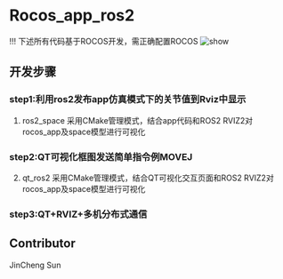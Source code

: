 # Rocos_app_ros2
!!! 下述所有代码基于ROCOS开发，需正确配置ROCOS
<img src="https://github.com/rocos-sia/Rocos_app_ros2/blob/main/images/2.gif" alt="show" />
## 开发步骤
### step1:利用ros2发布app仿真模式下的关节值到Rviz中显示 
1. ros2_space
   采用CMake管理模式，结合app代码和ROS2 RVIZ2对rocos_app及space模型进行可视化
### step2:QT可视化框图发送简单指令例MOVEJ 
2. qt_ros2
   采用CMake管理模式，结合QT可视化交互页面和ROS2 RVIZ2对rocos_app及space模型进行可视化
### step3:QT+RVIZ+多机分布式通信

## Contributor
JinCheng Sun
